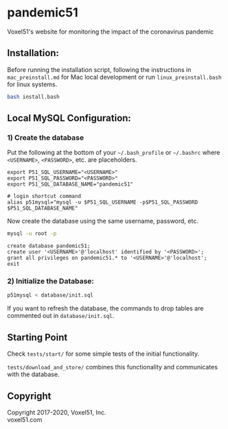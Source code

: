 # pandemic51
Voxel51's website for monitoring the impact of the coronavirus pandemic

## Installation:

Before running the installation script, following the instructions in
`mac_preinstall.md` for Mac local development or run `linux_preinstall.bash`
for linux systems.

```bash
bash install.bash
```

## Local MySQL Configuration:

### 1) Create the database

Put the following at the bottom of your `~/.bash_profile` or `~/.bashrc` where
`<USERNAME>`, `<PASSWORD>`, etc. are placeholders.

```
export P51_SQL_USERNAME="<USERNAME>"
export P51_SQL_PASSWORD="<PASSWORD>"
export P51_SQL_DATABASE_NAME="pandemic51"

# login shortcut command
alias p51mysql="mysql -u $P51_SQL_USERNAME -p$P51_SQL_PASSWORD $P51_SQL_DATABASE_NAME"
```

Now create the database using the same username, password, etc.

```bash
mysql -u root -p
```

```
create database pandemic51;
create user '<USERNAME>'@'localhost' identified by '<PASSWORD>';
grant all privileges on pandemic51.* to '<USERNAME>'@'localhost';
exit
```

### 2) Initialize the Database:
```bash
p51mysql < database/init.sql
```

If you want to refresh the database, the commands to drop tables are commented
out in `database/init.sql`.


## Starting Point

Check `tests/start/` for some simple tests of the initial functionality.

`tests/download_and_store/` combines this functionality and communicates with
the database.


## Copyright

Copyright 2017-2020, Voxel51, Inc.<br>
voxel51.com

